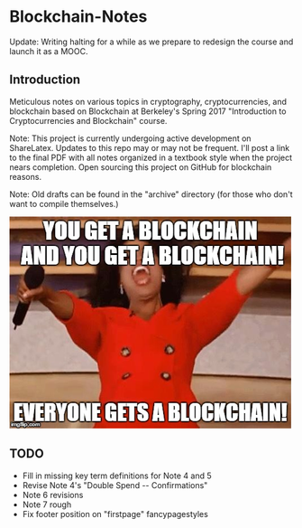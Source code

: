 # Blockchain-Notes

Update: Writing halting for a while as we prepare to redesign the course and launch it as a MOOC.


## Introduction
Meticulous notes on various topics in cryptography, cryptocurrencies, and blockchain based on Blockchain at Berkeley's Spring 2017 "Introduction to Cryptocurrencies and Blockchain" course.    

Note: This project is currently undergoing active development on ShareLatex. Updates to this repo may or may not be frequent. I'll post a link to the final PDF with all notes organized in a textbook style when the project nears completion. Open sourcing this project on GitHub for blockchain reasons. 

Note: Old drafts can be found in the "archive" directory (for those who don't want to compile themselves.)


![for the love of blockchain](/assets/misc/everyone_blockchain.jpg)

## TODO
* Fill in missing key term definitions for Note 4 and 5
* Revise Note 4's "Double Spend -- Confirmations"
* Note 6 revisions
* Note 7 rough
* Fix footer position on "firstpage" fancypagestyles
